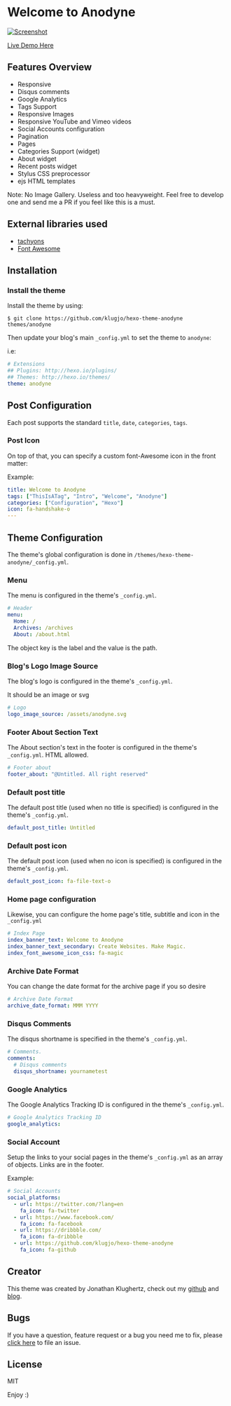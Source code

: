 # Welcome to Anodyne

[![Screenshot](http://www.codeblocq.com/img/hexo-theme-thumbnail/hexo-theme-anodyne-screenshot.jpg)](http://www.codeblocq.com/assets/projects/hexo-theme-anodyne/)

[Live Demo Here](http://www.codeblocq.com/assets/projects/hexo-theme-anodyne/)

<!-- more -->

## Features Overview

- Responsive
- Disqus comments
- Google Analytics
- Tags Support
- Responsive Images
- Responsive YouTube and Vimeo videos
- Social Accounts configuration
- Pagination
- Pages
- Categories Support (widget)
- About widget
- Recent posts widget
- Stylus CSS preprocessor
- ejs HTML templates

Note: No Image Gallery. Useless and too heavyweight. Feel free to develop one and send me a PR if you feel like this is a must.

## External libraries used

- [tachyons](http://tachyons.io/)
- [Font Awesome](http://fontawesome.io/icons/)

## Installation

### Install the theme

Install the theme by using:

```
$ git clone https://github.com/klugjo/hexo-theme-anodyne themes/anodyne
```

Then update your blog's main `_config.yml` to set the theme to `anodyne`:

i.e:

``` yaml
# Extensions
## Plugins: http://hexo.io/plugins/
## Themes: http://hexo.io/themes/
theme: anodyne
```

## Post Configuration

Each post supports the standard `title`, `date`, `categories`, `tags`.

### Post Icon

On top of that, you can specify a custom font-Awesome icon in the front matter:

Example:

``` yaml
title: Welcome to Anodyne
tags: ["ThisIsATag", "Intro", "Welcome", "Anodyne"]
categories: ["Configuration", "Hexo"]
icon: fa-handshake-o
---
```

## Theme Configuration

The theme's global configuration is done in `/themes/hexo-theme-anodyne/_config.yml`.

### Menu

The menu is configured in the theme's `_config.yml`.

``` yaml
# Header
menu:
  Home: /
  Archives: /archives
  About: /about.html
```

The object key is the label and the value is the path.

### Blog's Logo Image Source

The blog's logo is configured in the theme's `_config.yml`.

It should be an image or svg

``` yaml
# Logo
logo_image_source: /assets/anodyne.svg
```

### Footer About Section Text

The About section's text in the footer is configured in the theme's `_config.yml`. HTML allowed.

``` yaml
# Footer about
footer_about: "@Untitled. All right reserved"
```

### Default post title

The default post title (used when no title is specified) is configured in the theme's `_config.yml`.

``` yaml
default_post_title: Untitled
```

### Default post icon

The default post icon (used when no icon is specified) is configured in the theme's `_config.yml`.

``` yaml
default_post_icon: fa-file-text-o
```

### Home page configuration

Likewise, you can configure the home page's title, subtitle and icon in the `_config.yml`

``` yaml
# Index Page
index_banner_text: Welcome to Anodyne
index_banner_text_secondary: Create Websites. Make Magic.
index_font_awesome_icon_css: fa-magic
```

### Archive Date Format

You can change the date format for the archive page if you so desire

``` yaml
# Archive Date Format
archive_date_format: MMM YYYY
```

### Disqus Comments

The disqus shortname is specified in the theme's `_config.yml`.

``` yaml
# Comments.
comments:
  # Disqus comments
  disqus_shortname: yournametest
```

### Google Analytics

The Google Analytics Tracking ID is configured in the theme's `_config.yml`.

``` yaml
# Google Analytics Tracking ID
google_analytics:
```

### Social Account

Setup the links to your social pages in the theme's `_config.yml` as an array of objects. Links are in the footer.

Example:

``` yaml
# Social Accounts
social_platforms:
  - url: https://twitter.com/?lang=en
    fa_icon: fa-twitter
  - url: https://www.facebook.com/
    fa_icon: fa-facebook
  - url: https://dribbble.com/
    fa_icon: fa-dribbble 
  - url: https://github.com/klugjo/hexo-theme-anodyne
    fa_icon: fa-github
```

## Creator

This theme was created by Jonathan Klughertz, check out my [github](https://github.com/klugjo) and [blog](http://www.codeblocq.com/).

## Bugs

If you have a question, feature request or a bug you need me to fix, please [click here](https://github.com/klugjo/hexo-theme-anodyne/issues/new) to file an issue.

## License

MIT

Enjoy :)


